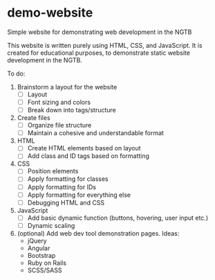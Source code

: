 # demo-website
Simple website for demonstrating web development in the NGTB

This website is written purely using HTML, CSS, and JavaScript. It is created for educational purposes, to demonstrate static website development in the NGTB.

To do:
1. Brainstorm a layout for the website
    - [ ] Layout
    - [ ] Font sizing and colors
    - [ ] Break down into tags/structure
2. Create files
    - [ ] Organize file structure
    - [ ] Maintain a cohesive and understandable format
3. HTML
    - [ ] Create HTML elements based on layout
    - [ ] Add class and ID tags based on formatting
4. CSS
    - [ ] Position elements
    - [ ] Apply formatting for classes
    - [ ] Apply formatting for IDs
    - [ ] Apply formatting for everything else
    - [ ] Debugging HTML and CSS
5. JavaScript
    - [ ] Add basic dynamic function (buttons, hovering, user input etc.)
    - [ ] Dynamic scaling
6. (optional) Add web dev tool demonstration pages. Ideas:
    - jQuery
    - Angular
    - Bootstrap
    - Ruby on Rails
    - SCSS/SASS
